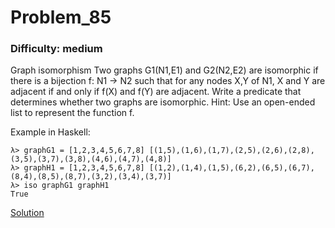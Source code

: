 # Problem_85
### Difficulty: medium
Graph isomorphism
Two graphs G1(N1,E1) and G2(N2,E2) are isomorphic if there is a bijection f: N1 -> N2 such that for any nodes X,Y of N1, X and Y are adjacent if and only if f(X) and f(Y) are adjacent.
Write a predicate that determines whether two graphs are isomorphic. Hint: Use an open-ended list to represent the function f.

Example in Haskell:

```
λ> graphG1 = [1,2,3,4,5,6,7,8] [(1,5),(1,6),(1,7),(2,5),(2,6),(2,8),(3,5),(3,7),(3,8),(4,6),(4,7),(4,8)]
λ> graphH1 = [1,2,3,4,5,6,7,8] [(1,2),(1,4),(1,5),(6,2),(6,5),(6,7),(8,4),(8,5),(8,7),(3,2),(3,4),(3,7)]
λ> iso graphG1 graphH1
True
```
[Solution](https://wiki.haskell.org/99_questions/Solutions/85)

